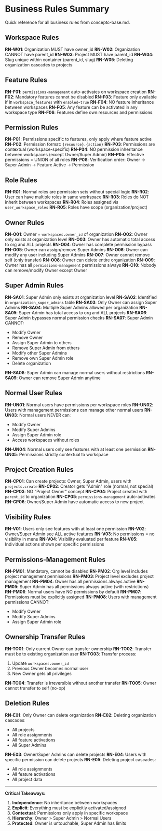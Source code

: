 # Business Rules Summary

Quick reference for all business rules from concepto-base.md.

## Workspace Rules

**RN-W01**: Organization MUST have owner_id
**RN-W02**: Organization CANNOT have parent_id
**RN-W03**: Project MUST have parent_id
**RN-W04**: Slug unique within container (parent_id, slug)
**RN-W05**: Deleting organization cascades to projects

## Feature Rules

**RN-F01**: `permissions-management` auto-activates on workspace creation
**RN-F02**: Mandatory features cannot be disabled
**RN-F03**: Feature only available if in `workspace_features` with `enabled=true`
**RN-F04**: NO feature inheritance between workspaces
**RN-F05**: Any feature can be activated in any workspace type
**RN-F06**: Features define own resources and permissions

## Permission Rules

**RN-P01**: Permissions specific to features, only apply where feature active
**RN-P02**: Permission format: `{resource}.{action}`
**RN-P03**: Permissions are contextual (workspace-specific)
**RN-P04**: NO permission inheritance between workspaces (except Owner/Super Admin)
**RN-P05**: Effective permissions = UNION of all roles
**RN-P06**: Verification order: Owner → Super Admin → Feature Active → Permission

## Role Rules

**RN-R01**: Normal roles are permission sets without special logic
**RN-R02**: User can have multiple roles in same workspace
**RN-R03**: Roles do NOT inherit between workspaces
**RN-R04**: Roles assigned via `user_workspace_roles`
**RN-R05**: Roles have scope (organization/project)

## Owner Rules

**RN-O01**: Owner = `workspaces.owner_id` of organization
**RN-O02**: Owner only exists at organization level
**RN-O03**: Owner has automatic total access to org and ALL projects
**RN-O04**: Owner has complete permission bypass
**RN-O05**: Owner can assign/remove Super Admins
**RN-O06**: Owner can modify any user including Super Admins
**RN-O07**: Owner cannot remove self (only transfer)
**RN-O08**: Owner can delete entire organization
**RN-O09**: Owner has all `permissions-management` permissions always
**RN-O10**: Nobody can remove/modify Owner except Owner

## Super Admin Rules

**RN-SA01**: Super Admin only exists at organization level
**RN-SA02**: Identified in `organization_super_admins` table
**RN-SA03**: Only Owner can assign Super Admins
**RN-SA04**: Multiple Super Admins allowed per organization
**RN-SA05**: Super Admin has total access to org and ALL projects
**RN-SA06**: Super Admin bypasses normal permission checks
**RN-SA07**: Super Admin CANNOT:
- Modify Owner
- Remove Owner
- Assign Super Admin to others
- Remove Super Admin from others
- Modify other Super Admins
- Remove own Super Admin role
- Delete organization

**RN-SA08**: Super Admin can manage normal users without restrictions
**RN-SA09**: Owner can remove Super Admin anytime

## Normal User Rules

**RN-UN01**: Normal users have permissions per workspace roles
**RN-UN02**: Users with management permissions can manage other normal users
**RN-UN03**: Normal users NEVER can:
- Modify Owner
- Modify Super Admins
- Assign Super Admin role
- Access workspaces without roles

**RN-UN04**: Normal users only see features with at least one permission
**RN-UN05**: Permissions strictly contextual to workspace

## Project Creation Rules

**RN-CP01**: Can create projects: Owner, Super Admin, users with `projects.create`
**RN-CP02**: Creator gets "Admin" role (normal, not special)
**RN-CP03**: NO "Project Owner" concept
**RN-CP04**: Project created with `parent_id` to organization
**RN-CP05**: `permissions-management` auto-activates
**RN-CP06**: Owner/Super Admin have automatic access to new project

## Visibility Rules

**RN-V01**: Users only see features with at least one permission
**RN-V02**: Owner/Super Admin see ALL active features
**RN-V03**: No permissions = no visibility in menu
**RN-V04**: Visibility evaluated per feature
**RN-V05**: Individual actions shown per specific permissions

## Permissions-Management Rules

**RN-PM01**: Mandatory, cannot be disabled
**RN-PM02**: Org level includes project management permissions
**RN-PM03**: Project level excludes project management
**RN-PM04**: Owner has all permissions always active
**RN-PM05**: Super Admin has all permissions always active (with restrictions)
**RN-PM06**: Normal users have NO permissions by default
**RN-PM07**: Permissions must be explicitly assigned
**RN-PM08**: Users with management permissions CANNOT:
- Modify Owner
- Modify Super Admins
- Assign Super Admin role

## Ownership Transfer Rules

**RN-TO01**: Only current Owner can transfer ownership
**RN-TO02**: Transfer must be to existing organization user
**RN-TO03**: Transfer process:
1. Update `workspaces.owner_id`
2. Previous Owner becomes normal user
3. New Owner gets all privileges

**RN-TO04**: Transfer is irreversible without another transfer
**RN-TO05**: Owner cannot transfer to self (no-op)

## Deletion Rules

**RN-E01**: Only Owner can delete organization
**RN-E02**: Deleting organization cascades:
- All projects
- All role assignments
- All feature activations
- All Super Admins

**RN-E03**: Owner/Super Admins can delete projects
**RN-E04**: Users with specific permission can delete projects
**RN-E05**: Deleting project cascades:
- All role assignments
- All feature activations
- All project data

---

**Critical Takeaways:**

1. **Independence**: No inheritance between workspaces
2. **Explicit**: Everything must be explicitly activated/assigned
3. **Contextual**: Permissions only apply in specific workspace
4. **Hierarchy**: Owner > Super Admin > Normal Users
5. **Protected**: Owner is untouchable, Super Admin has limits
